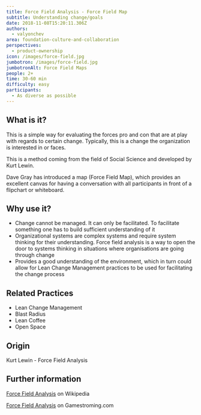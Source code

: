 ```yaml
---
title: Force Field Analysis - Force Field Map
subtitle: Understanding change/goals
date: 2018-11-08T15:20:11.306Z
authors:
  - valyonchev
area: foundation-culture-and-collaboration
perspectives:
  - product-ownership
icon: /images/force-field.jpg
jumbotron: /images/force-field.jpg
jumbotronAlt: Force Field Maps
people: 2+
time: 30-60 min
difficulty: easy
participants:
  - As diverse as possible
---
```

## What is it?

This is a simple way for evaluating the forces pro and con that are at play with regards to certain change. Typically, this is a change the organization is interested in or faces. 

This is a method coming from the field of Social Science and developed by Kurt Lewin.

Dave Gray has introduced a map (Force Field Map), which provides an excellent canvas for having a conversation with all participants in front of a flipchart or whiteboard.



## Why use it?

* Change cannot be managed. It can only be facilitated. To facilitate something one has to build sufficient understanding of it
* Organizational systems are complex systems and require system thinking for their understanding. Force field analysis is a way to open the door to systems thinking in situations where organisations are going through change
* Provides a good understanding of the environment, which in turn could allow for Lean Change Management practices to be used for facilitating the change process



## Related Practices

* Lean Change Management
* Blast Radius
* Lean Coffee
* Open Space



## Origin

Kurt Lewin - Force Field Analysis 



## Further information

[Force Field Analysis](https://en.wikipedia.org/wiki/Force-field_analysis) on Wikipedia 

[Force Field Analysis](https://gamestorming.com/force-field-analysis/) on Gamestroming.com

##
